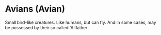 # Avians (Avian)

Small bird-like creatures. Like humans, but can fly. And in some cases, may be possessed by their so called 'Allfather'.
